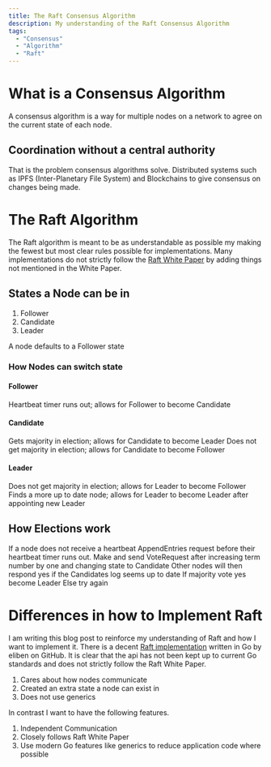 ```yaml
---
title: The Raft Consensus Algorithm 
description: My understanding of the Raft Consensus Algorithm
tags:
  - "Consensus"
  - "Algorithm"
  - "Raft"
---
```


# What is a Consensus Algorithm

A consensus algorithm is a way for multiple nodes on a network to agree on the current state of each node.

## Coordination without a central authority

That is the problem consensus algorithms solve. 
Distributed systems such as IPFS (Inter-Planetary File System) and Blockchains to give consensus on changes being made.

# The Raft Algorithm

The Raft algorithm is meant to be as understandable as possible my making the fewest but most clear rules possible for implementations.
Many implementations do not strictly follow the [Raft White Paper](https://raft.github.io/raft.pdf) by adding things not mentioned in the White Paper.

## States a Node can be in

1. Follower
2. Candidate
3. Leader

A node defaults to a Follower state

### How Nodes can switch state

#### Follower

Heartbeat timer runs out; allows for Follower to become Candidate

#### Candidate

Gets majority in election; allows for Candidate to become Leader
Does not get majority in election; allows for Candidate to become Follower

#### Leader

Does not get majority in election; allows for Leader to become Follower
Finds a more up to date node; allows for Leader to become Leader after appointing new Leader

## How Elections work

If a node does not receive a heartbeat AppendEntries request before their heartbeat timer runs out. 
Make and send VoteRequest after increasing term number by one and changing state to Candidate
Other nodes will then respond yes if the Candidates log seems up to date
If majority vote yes become Leader
Else try again

# Differences in how to Implement Raft

I am writing this blog post to reinforce my understanding of Raft and how I want to implement it.
There is a decent [Raft implementation](https://github.com/eliben/raft) written in Go by eliben on GitHub.
It is clear that the api has not been kept up to current Go standards and does not strictly follow the Raft White Paper.

1. Cares about how nodes communicate
2. Created an extra state a node can exist in
3. Does not use generics

In contrast I want to have the following features.

1. Independent Communication
2. Closely follows Raft White Paper
3. Use modern Go features like generics to reduce application code where possible